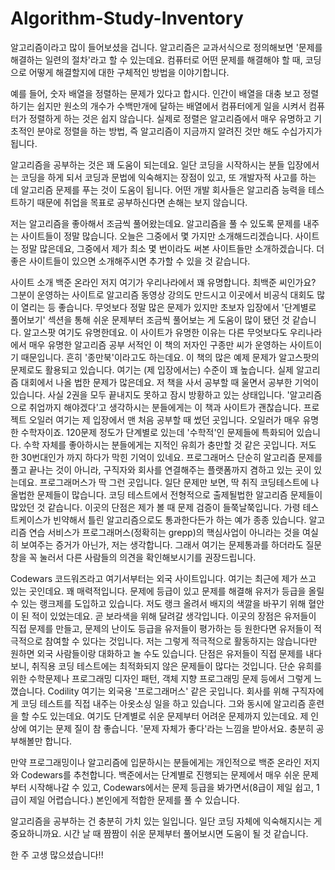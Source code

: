 # Algorithm-Study-Inventory

알고리즘이라고 많이 들어보셨을 겁니다. 알고리즘은 교과서식으로 정의해보면 '문제를 해결하는 일련의 절차'라고 할 수 있는데요. 컴퓨터로 어떤 문제를 해결해야 할 때, 코딩으로 어떻게 해결할지에 대한 구체적인 방법을 이야기합니다.

예를 들어, 숫자 배열을 정렬하는 문제가 있다고 합시다. 인간이 배열을 대충 보고 정렬하기는 쉽지만 원소의 개수가 수백만개에 달하는 배열에서 컴퓨터에게 일을 시켜서 컴퓨터가 정렬하게 하는 것은 쉽지 않습니다. 실제로 정렬은 알고리즘에서 매우 유명하고 기초적인 분야로 정렬을 하는 방법, 즉 알고리즘이 지금까지 알려진 것만 해도 수십가지가 됩니다.

알고리즘을 공부하는 것은 꽤 도움이 되는데요. 일단 코딩을 시작하시는 분들 입장에서는 코딩을 하게 되서 코딩과 문법에 익숙해지는 장점이 있고, 또 개발자적 사고를 하는 데 알고리즘 문제를 푸는 것이 도움이 됩니다. 어떤 개발 회사들은 알고리즘 능력을 테스트하기 때문에 취업을 목표로 공부하신다면 손해는 보지 않습니다.

저는 알고리즘을 좋아해서 조금씩 풀어왔는데요. 알고리즘을 풀 수 있도록 문제를 내주는 사이트들이 정말 많습니다. 오늘은 그중에서 몇 가지만 소개해드리겠습니다. 사이트는 정말 많은데요, 그중에서 제가 최소 몇 번이라도 써본 사이트들만 소개하겠습니다. 더 좋은 사이트들이 있으면 소개해주시면 추가할 수 있을 것 같습니다.


사이트 소개
백준 온라인 저지
여기가 우리나라에서 꽤 유명합니다. 최백준 씨인가요? 그분이 운영하는 사이트로 알고리즘 동영상 강의도 만드시고 이곳에서 비공식 대회도 많이 열리는 등 좋습니다.
무엇보다 정말 많은 문제가 있지만 초보자 입장에서 '단계별로 풀어보기' 섹션을 통해 쉬운 문제부터 조금씩 풀어보는 게 도움이 많이 됐던 것 같습니다.
알고스팟
여기도 유명한데요. 이 사이트가 유명한 이유는 다른 무엇보다도 우리나라에서 매우 유명한 알고리즘 공부 서적인 이 책의 저자인 구종만 씨가 운영하는 사이트이기 때문입니다. 흔히 '종만북'이라고도 하는데요. 이 책의 많은 예제 문제가 알고스팟의 문제로도 활용되고 있습니다.
여기는 (제 입장에서는) 수준이 꽤 높습니다. 실제 알고리즘 대회에서 나올 법한 문제가 많은데요. 저 책을 사서 공부할 때 울면서 공부한 기억이 있습니다. 사실 2권을 모두 끝내지도 못하고 잠시 방황하고 있는 상태입니다. '알고리즘으로 취업까지 해야겠다'고 생각하시는 분들에게는 이 책과 사이트가 괜찮습니다.
프로젝트 오일러
여기는 제 입장에서 맨 처음 공부할 때 썼던 곳입니다. 오일러가 매우 유명한 수학자이죠. 120문제 정도가 단계별로 있는데 '수학적'인 문제들에 특화되어 있습니다. 수학 자체를 좋아하시는 분들에게는 지적인 유희가 충만할 것 같은 곳입니다. 저도 한 30번대인가 까지 하다가 막힌 기억이 있네요.
프로그래머스
단순히 알고리즘 문제를 풀고 끝나는 것이 아니라, 구직자와 회사를 연결해주는 플랫폼까지 겸하고 있는 곳이 있는데요. 프로그래머스가 딱 그런 곳입니다. 일단 문제만 보면, 딱 취직 코딩테스트에 나올법한 문제들이 많습니다. 코딩 테스트에서 전형적으로 출제될법한 알고리즘 문제들이 많았던 것 같습니다. 이곳의 단점은 제가 볼 때 문제 검증이 들쭉날쭉입니다. 가령 테스트케이스가 빈약해서 틀린 알고리즘으로도 통과한다든가 하는 예가 종종 있습니다. 알고리즘 연습 서비스가 프로그래머스(정확히는 grepp)의 핵심사업이 아니라는 것을 여실히 보여주는 증거가 아닌가, 저는 생각합니다. 그래서 여기는 문제통과를 하더라도 질문창을 꼭 눌러서 다른 사람들의 의견을 확인해보시기를 권장드립니다.

Codewars
코드워즈라고 여기서부터는 외국 사이트입니다. 여기는 최근에 제가 쓰고 있는 곳인데요. 꽤 매력적입니다. 문제에 등급이 있고 문제를 해결해 유저가 등급을 올릴 수 있는 랭크제를 도입하고 있습니다. 저도 랭크 올려서 배지의 색깔을 바꾸기 위해 혈안이 된 적이 있었는데요. 곧 보라색을 위해 달려갈 생각입니다.
이곳의 장점은 유저들이 직접 문제를 만들고, 문제의 난이도 등급을 유저들이 평가하는 등 원한다면 유저들이 적극적으로 참여할 수 있다는 것입니다. 저는 그렇게 적극적으로 활동하지는 않습니다만 원하면 외국 사람들이랑 대화하고 놀 수도 있습니다.
단점은 유저들이 직접 문제를 내다보니, 취직용 코딩 테스트에는 최적화되지 않은 문제들이 많다는 것입니다. 단순 유희를 위한 수학문제나 프로그래밍 디자인 패턴, 객체 지향 프로그래밍 문제 등에서 그렇게 느꼈습니다.
Codility
여기는 외국용 '프로그래머스' 같은 곳입니다. 회사를 위해 구직자에게 코딩 테스트를 직접 내주는 아옷소싱 일을 하고 있습니다.
그와 동시에 알고리즘 훈련을 할 수도 있는데요. 여기도 단계별로 쉬운 문제부터 어려운 문제까지 있는데요. 제 인상에 여기는 문제 질이 참 좋습니다. '문제 자체가 좋다'라는 느낌을 받아서요. 충분히 공부해볼만 합니다.

만약 프로그래밍이나 알고리즘에 입문하시는 분들에게는 개인적으로 백준 온라인 저지와 Codewars를 추천합니다. 백준에서는 단계별로 진행되는 문제에서 매우 쉬운 문제부터 시작해나갈 수 있고, Codewars에서는 문제 등급을 봐가면서(8급이 제일 쉽고, 1급이 제일 어렵습니다.) 본인에게 적합한 문제를 풀 수 있습니다.

알고리즘을 공부하는 건 충분히 가치 있는 일입니다. 일단 코딩 자체에 익숙해지시는 게 중요하니까요. 시간 날 때 짬짬이 쉬운 문제부터 풀어보시면 도움이 될 것 같습니다.

한 주 고생 많으셨습니다!!
